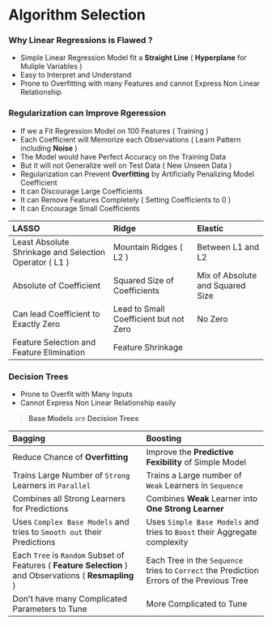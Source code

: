 # Algorithm Selection

### Why Linear Regressions is Flawed ?
- Simple Linear Regression Model fit a **Straight Line** ( **Hyperplane** for Muliple Variables ) 
- Easy to Interpret and Understand
- Prone to Overfitting with many Features and cannot Express Non Linear Relationship

### Regularization can Improve Rgeression
- If we a Fit Regression Model on 100 Features ( Training )
- Each Coefficient will Memorize each Observations ( Learn Pattern including **Noise** )
- The Model would have Perfect Accuracy on the Training Data 
- But it will not Generalize well on Test Data ( New Unseen Data )
- Regularization can Prevent **Overfitting** by Artificially Penalizing Model Coefficient
- It can Discourage Large Coefficients
- It can Remove Features Completely ( Setting Coefficients to 0 )
- It can Encourage Small Coefficients

LASSO | Ridge | Elastic
:--- | :--- | :---
Least Absolute Shrinkage and Selection Operator ( L1 ) | Mountain Ridges ( L2 ) | Between L1 and L2 
Absolute of Coefficient | Squared Size of Coefficients | Mix of Absolute and Squared Size
Can lead Coefficient to Exactly Zero | Lead to Small Coefficient but not Zero | No Zero 
Feature Selection and Feature Elimination | Feature Shrinkage


### Decision Trees
- Prone to Overfit with Many Inputs
- Cannot Express Non Linear Relationship easily

> **Base Models** are **Decision Trees**

Bagging | Boosting
:--- | :---
Reduce Chance of **Overfitting** | Improve the **Predictive Fexibility** of Simple Model
Trains Large Number of `Strong` Learners in `Parallel` | Trains a Large number of `Weak` Learners in `Sequence`
Combines all Strong Learners for Predictions | Combines **Weak** Learner into **One Strong Learner** 
Uses `Complex Base Models` and tries to `Smooth out` their Predictions | Uses `Simple Base Models` and tries to `Boost` their Aggregate complexity
Each `Tree` is `Random` Subset of Features ( **Feature Selection** ) and Observations ( **Resmapling** ) | Each Tree in the `Sequence` tries to `Correct` the Prediction Errors of the Previous Tree 
Don't have many Complicated Parameters to Tune | More Complicated to Tune
